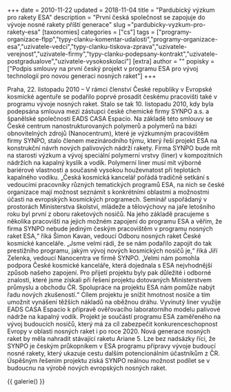 +++
date = 2010-11-22
updated = 2018-11-04
title = "Pardubický výzkum pro rakety ESA"
description = "První česká společnost se zapojuje do vývoje nosné rakety příští generace"
slug ="pardubicky-vyzkum-pro-rakety-esa"
[taxonomies]
categories = ["cs"]
tags = ["programy-organizace-flpp","typy-clanku-komentar-udalosti","programy-organizace-esa","uzivatele-vedci","typy-clanku-tiskova-zprava","uzivatele-verejnost","uzivatele-firmy","typy-clanku-podepsany-kontrakt","uzivatele-postgradualove","uzivatele-vysokoskolaci"]
[extra]
author = ""
popisky = ["Podpis smlouvy na první český projekt v programu ESA pro vývoj technologií pro novou generaci nosných raket"]
+++

Praha, 22. listopadu 2010 – V rámci členství České republiky v Evropské kosmické agentuře se podařilo poprvé prosadit českému pracovišti také v programu vývoje nosných raket. Stalo se tak 10. listopadu 2010, kdy byla podepsána smlouva mezi zástupci české chemické firmy SYNPO a.s. a španělské společnosti EADS CASA Espacio. Na základě této smlouvy se České centrum nanostrukturovaných polymerů a polymerů na bázi obnovitelných zdrojů (Nanocentrum), které je výzkumným pracovištěm firmy SYNPO, stalo členem mezinárodního týmu, který řeší projekt ESA na konstrukční návrh nových palivových nádrží rakety. Firma SYNPO bude mít na starosti výzkum a vývoj speciální polymerní vrstvy (liner) v kompozitních nádržích na kapalný kyslík a vodík. Polymerní liner musí mít výborné bariérové vlastnosti a současně vysokou houževnatost při teplotách kapalného vodíku. „Česká kosmická kancelář pořádá tradičně setkání s vedoucími pracovníky různých tematických programů ESA, na nich se české organizace mají možnost seznámit s konkrétními oblastmi a možnostmi účasti na evropských kosmických programech. Seminář uspořádaný v prostorách Ministerstva školství, mládeže a tělovýchovy na jaře letošního roku byl první z oboru raketových nosičů. Na jeho základě pracujeme s několika pracovišti na jejich možném zapojení do programu ESA a věřím, že firma SYNPO nebude jediným českým pracovištěm v programu nosných raket ESA,“ říká Šimon Kavan, vedoucí Odboru nosných raket České kosmické kanceláře. „Jsme velmi rádi, že se nám podařilo zapojit do tak prestižního programu, jakým vývoj nových kosmických nosičů je,“ říká Jiří Zelenka, vedoucí Nanocentra ve firmě SYNPO. „Velmi nám pomohla podpora České kosmické kanceláře, která dojednala s ESA nejvhodnější způsob našeho zapojení. Pro přijetí projektu byly pak důležité i odborné znalosti, které jsme získali při řešení projektu dotovaných Ministerstvem průmyslu a obchodu ČR. Spolupráce na projektu ESA nám pomůže nabýt řadu nových zkušeností.“ Cílem projektu je snížit hmotnost nosiče a tím umožnit vynášení těžších nákladů na oběžnou dráhu. Vyvinutý liner využije EADS CASA Espacio k přípravě ověřovacího laboratorního modelu palivové nádrže na kapalný vodík. Projekt je součástí programu ESA zaměřeného na vývoj budoucích nosičů, který má za cíl zabezpečit konkurenceschopnost Evropy v oblasti nosných raket i po roce 2020. Nová generace nosných raket by měla nahradit stávající raketu Ariane 5. Lze bez nadsázky říci, že SYNPO je českým průkopníkem v ESA programu přípravy vývoje budoucí nosné rakety, který ukazuje cestu dalším potencionálním účastníkům z ČR. Úspěšným řešením projektu získá SYNPO reálnou možnost podílet se v budoucnu na výrobě nových evropských nosných raket.

{{ galerie() }}
